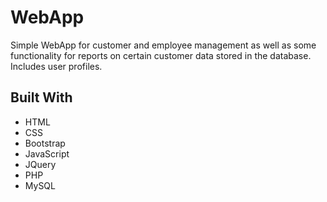 # WebApp
Simple WebApp for customer and employee management as well as some functionality for reports on certain customer data stored in the database. Includes user profiles.

## Built With
* HTML
* CSS
* Bootstrap
* JavaScript
* JQuery
* PHP
* MySQL
